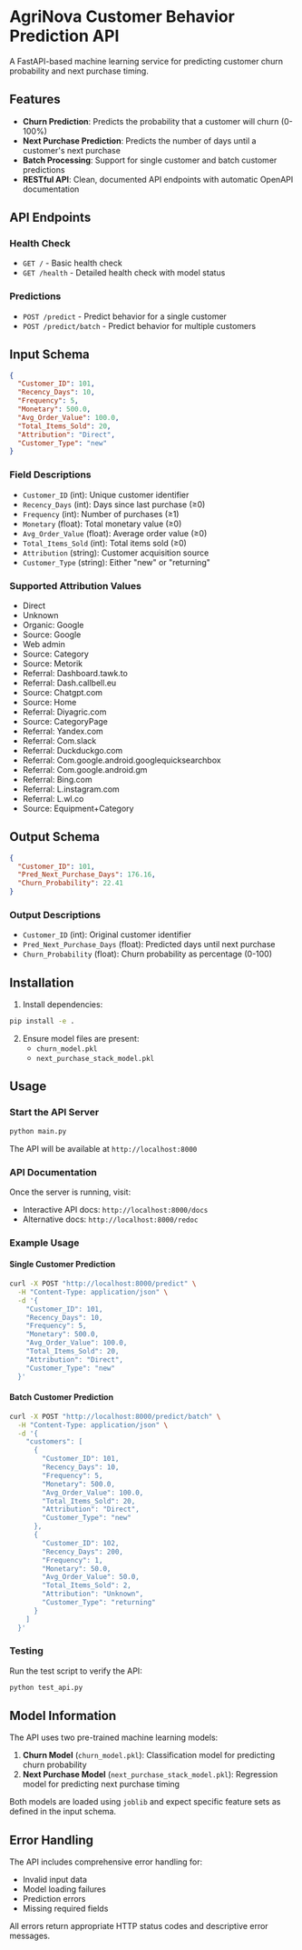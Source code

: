 # AgriNova Customer Behavior Prediction API

A FastAPI-based machine learning service for predicting customer churn probability and next purchase timing.

## Features

- **Churn Prediction**: Predicts the probability that a customer will churn (0-100%)
- **Next Purchase Prediction**: Predicts the number of days until a customer's next purchase
- **Batch Processing**: Support for single customer and batch customer predictions
- **RESTful API**: Clean, documented API endpoints with automatic OpenAPI documentation

## API Endpoints

### Health Check
- `GET /` - Basic health check
- `GET /health` - Detailed health check with model status

### Predictions
- `POST /predict` - Predict behavior for a single customer
- `POST /predict/batch` - Predict behavior for multiple customers

## Input Schema

```json
{
  "Customer_ID": 101,
  "Recency_Days": 10,
  "Frequency": 5,
  "Monetary": 500.0,
  "Avg_Order_Value": 100.0,
  "Total_Items_Sold": 20,
  "Attribution": "Direct",
  "Customer_Type": "new"
}
```

### Field Descriptions

- `Customer_ID` (int): Unique customer identifier
- `Recency_Days` (int): Days since last purchase (≥0)
- `Frequency` (int): Number of purchases (≥1)
- `Monetary` (float): Total monetary value (≥0)
- `Avg_Order_Value` (float): Average order value (≥0)
- `Total_Items_Sold` (int): Total items sold (≥0)
- `Attribution` (string): Customer acquisition source
- `Customer_Type` (string): Either "new" or "returning"

### Supported Attribution Values

- Direct
- Unknown
- Organic: Google
- Source: Google
- Web admin
- Source: Category
- Source: Metorik
- Referral: Dashboard.tawk.to
- Referral: Dash.callbell.eu
- Source: Chatgpt.com
- Source: Home
- Referral: Diyagric.com
- Source: CategoryPage
- Referral: Yandex.com
- Referral: Com.slack
- Referral: Duckduckgo.com
- Referral: Com.google.android.googlequicksearchbox
- Referral: Com.google.android.gm
- Referral: Bing.com
- Referral: L.instagram.com
- Referral: L.wl.co
- Source: Equipment+Category

## Output Schema

```json
{
  "Customer_ID": 101,
  "Pred_Next_Purchase_Days": 176.16,
  "Churn_Probability": 22.41
}
```

### Output Descriptions

- `Customer_ID` (int): Original customer identifier
- `Pred_Next_Purchase_Days` (float): Predicted days until next purchase
- `Churn_Probability` (float): Churn probability as percentage (0-100)

## Installation

1. Install dependencies:
```bash
pip install -e .
```

2. Ensure model files are present:
   - `churn_model.pkl`
   - `next_purchase_stack_model.pkl`

## Usage

### Start the API Server

```bash
python main.py
```

The API will be available at `http://localhost:8000`

### API Documentation

Once the server is running, visit:
- Interactive API docs: `http://localhost:8000/docs`
- Alternative docs: `http://localhost:8000/redoc`

### Example Usage

#### Single Customer Prediction

```bash
curl -X POST "http://localhost:8000/predict" \
  -H "Content-Type: application/json" \
  -d '{
    "Customer_ID": 101,
    "Recency_Days": 10,
    "Frequency": 5,
    "Monetary": 500.0,
    "Avg_Order_Value": 100.0,
    "Total_Items_Sold": 20,
    "Attribution": "Direct",
    "Customer_Type": "new"
  }'
```

#### Batch Customer Prediction

```bash
curl -X POST "http://localhost:8000/predict/batch" \
  -H "Content-Type: application/json" \
  -d '{
    "customers": [
      {
        "Customer_ID": 101,
        "Recency_Days": 10,
        "Frequency": 5,
        "Monetary": 500.0,
        "Avg_Order_Value": 100.0,
        "Total_Items_Sold": 20,
        "Attribution": "Direct",
        "Customer_Type": "new"
      },
      {
        "Customer_ID": 102,
        "Recency_Days": 200,
        "Frequency": 1,
        "Monetary": 50.0,
        "Avg_Order_Value": 50.0,
        "Total_Items_Sold": 2,
        "Attribution": "Unknown",
        "Customer_Type": "returning"
      }
    ]
  }'
```

### Testing

Run the test script to verify the API:

```bash
python test_api.py
```

## Model Information

The API uses two pre-trained machine learning models:

1. **Churn Model** (`churn_model.pkl`): Classification model for predicting churn probability
2. **Next Purchase Model** (`next_purchase_stack_model.pkl`): Regression model for predicting next purchase timing

Both models are loaded using `joblib` and expect specific feature sets as defined in the input schema.

## Error Handling

The API includes comprehensive error handling for:
- Invalid input data
- Model loading failures
- Prediction errors
- Missing required fields

All errors return appropriate HTTP status codes and descriptive error messages.

